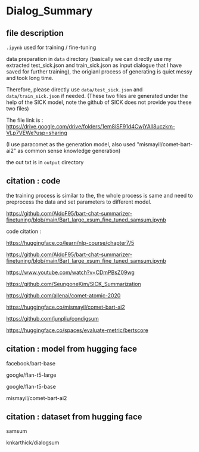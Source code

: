 # Dialog_Summary


## file description
`.ipynb` used for training / fine-tuning 

data preparation in `data` directory (basically we can directly use my extracted test_sick.json and train_sick.json as input dialogue that I have saved for further training), the origianl process of generating is quiet messy and took long time.

Therefore, please directly use `data/test_sick.json` and `data/train_sick.json` if needed. (These two files are generated under the help of the SICK model, note the github of SICK does not provide you these two files)

The file link is : https://drive.google.com/drive/folders/1em8iSF91d4CwjYAll8uczkm-VLp7VEWe?usp=sharing

(I use paracomet as the generation model, also used "mismayil/comet-bart-ai2" as common sense knowledge generation)

the out txt is in `output` directory

## citation : code

the training process is similar to the, the whole process is same and need to preprocess the data and set parameters to different model.

https://github.com/AldoF95/bart-chat-summarizer-finetuning/blob/main/Bart_large_xsum_fine_tuned_samsum.ipynb

code citation : 

https://huggingface.co/learn/nlp-course/chapter7/5

https://github.com/AldoF95/bart-chat-summarizer-finetuning/blob/main/Bart_large_xsum_fine_tuned_samsum.ipynb

https://www.youtube.com/watch?v=CDmPBsZ09wg

https://github.com/SeungoneKim/SICK_Summarization

https://github.com/allenai/comet-atomic-2020

https://huggingface.co/mismayil/comet-bart-ai2

https://github.com/junpliu/condigsum

https://huggingface.co/spaces/evaluate-metric/bertscore

## citation : model from hugging face
facebook/bart-base

google/flan-t5-large

google/flan-t5-base

mismayil/comet-bart-ai2

## citation : dataset from hugging face
samsum

knkarthick/dialogsum